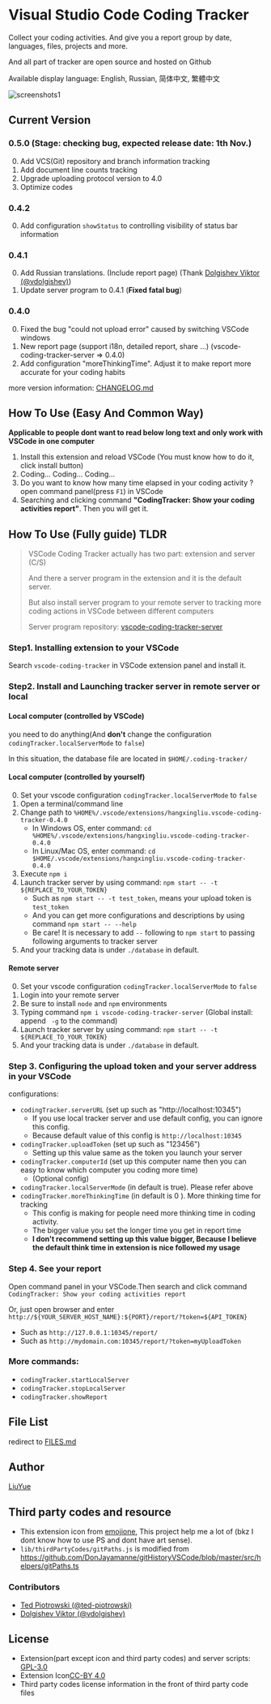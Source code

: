 # Visual Studio Code Coding Tracker

Collect your coding activities. And give you a report group by date, languages, files, projects and more.

And all part of tracker are open source and hosted on Github

Available display language: English, Russian, 简体中文, 繁體中文

![screenshots1](https://raw.githubusercontent.com/hangxingliu/vscode-coding-tracker-server/master/screenshots/1.png)

## Current Version

### 0.5.0 (Stage: checking bug, expected release date: 1th Nov.)

0. Add VCS(Git) repository and branch information tracking
1. Add document line counts tracking
2. Upgrade uploading protocol version to 4.0
3. Optimize codes 

### 0.4.2

0. Add configuration `showStatus` to controlling visibility of status bar information

### 0.4.1

0. Add Russian translations. (Include report page) (Thank [Dolgishev Viktor (@vdolgishev)][vdolgishev])
1. Update server program to 0.4.1 (**Fixed fatal bug**)

### 0.4.0

0. Fixed the bug "could not upload error" caused by switching VSCode windows
1. New report page (support i18n, detailed report, share ...) (vscode-coding-tracker-server => 0.4.0)
2. Add configuration "moreThinkingTime". Adjust it to make report more accurate for your coding habits

more version information: [CHANGELOG.md](CHANGELOG.md)

## How To Use (**Easy And Common Way**)

**Applicable to people dont want to read below long text and only work with VSCode in one computer**

1. Install this extension and reload VSCode (You must know how to do it, click install button)
2. Coding...  Coding...  Coding... 
3. Do you want to know how many time elapsed in your coding activity ? open command panel(press `F1`) in VSCode
4. Searching and clicking command **"CodingTracker: Show your coding activities report"**. Then you will get it.

## How To Use (Fully guide) **TLDR**

> VSCode Coding Tracker actually has two part: extension and server (C/S)
>
> And there a server program in the extension and it is the default server.
> 
> But also install server program to your remote server to tracking more coding actions in VSCode between different computers
>
> Server program repository: [vscode-coding-tracker-server](https://github.com/hangxingliu/vscode-coding-tracker-server)

### Step1. Installing extension to your VSCode

Search `vscode-coding-tracker` in VSCode extension panel and install it.

### Step2. Install and Launching tracker server in remote server or local

#### Local computer (controlled by VSCode)

you need to do anything(And **don't** change the configuration `codingTracker.localServerMode` to `false`)

In this situation, the database file are located in `$HOME/.coding-tracker/`

#### Local computer (controlled by yourself)

0. Set your vscode configuration `codingTracker.localServerMode` to `false`
1. Open a terminal/command line
2. Change path to `%HOME%/.vscode/extensions/hangxingliu.vscode-coding-tracker-0.4.0`
	- In Windows OS, enter command: `cd %HOME%/.vscode/extensions/hangxingliu.vscode-coding-tracker-0.4.0`
	- In Linux/Mac OS, enter command: `cd $HOME/.vscode/extensions/hangxingliu.vscode-coding-tracker-0.4.0`
3. Execute `npm i`
4. Launch tracker server by using command: `npm start -- -t ${REPLACE_TO_YOUR_TOKEN}`
	- Such as `npm start -- -t test_token`, means your upload token is `test_token`
	- And you can get more configurations and descriptions by using command `npm start -- --help`
	- Be care! It is necessary to add `--` following to `npm start` to passing following arguments to tracker server
5. And your tracking data is under `./database` in default.

#### Remote server

0. Set your vscode configuration `codingTracker.localServerMode` to `false`
1. Login into your remote server
2. Be sure to install `node` and `npm` environments
3. Typing command `npm i vscode-coding-tracker-server` (Global install: append ` -g` to the command)
4. Launch tracker server by using command: `npm start -- -t ${REPLACE_TO_YOUR_TOKEN}`
5. And your tracking data is under `./database` in default.

### Step 3. Configuring the upload token and your server address in your VSCode

configurations:

- `codingTracker.serverURL` (set up such as "http://localhost:10345")
	- If you use local tracker server and use default config, you can ignore this config.
	- Because default value of this config is `http://localhost:10345` 
- `codingTracker.uploadToken` (set up such as "123456")
	- Setting up this value same as the token you launch your server
- `codingTracker.computerId` (set up this computer name then you can easy to know which computer you coding more time)
	- (Optional config)
- `codingTracker.localServerMode` (in default is true). Please refer above
- `codingTracker.moreThinkingTime` (in default is 0 ). More thinking time for tracking
	- This config is making for people need more thinking time in coding activity.
	- The bigger value you set the longer time you get in report time
	- **I don't recommend setting up this value bigger, Because I believe the default think time in extension is nice followed my usage**

### Step 4. See your report

Open command panel in your VSCode.Then search and click command `CodingTracker: Show your coding activities report`

Or, just open browser and enter `http://${YOUR_SERVER_HOST_NAME}:${PORT}/report/?token=${API_TOKEN}`

- Such as `http://127.0.0.1:10345/report/`
- Such as `http://mydomain.com:10345/report/?token=myUploadToken`

### More commands:

- `codingTracker.startLocalServer` 
- `codingTracker.stopLocalServer` 
- `codingTracker.showReport`

## File List

redirect to [FILES.md](FILES.md)

## Author

[LiuYue](https://github.com/hangxingliu)

## Third party codes and resource

- This extension icon from [emojione](http://emojione.com/), This project help me a lot of (bkz I dont know how to use PS and dont have art sense).
- `lib/thirdPartyCodes/gitPaths.js` is modified from <https://github.com/DonJayamanne/gitHistoryVSCode/blob/master/src/helpers/gitPaths.ts>

### Contributors

- [Ted Piotrowski (@ted-piotrowski)][ted-piotrowski]
- [Dolgishev Viktor (@vdolgishev)][vdolgishev]

## License

- Extension(part except icon and third party codes) and server scripts: [GPL-3.0](LICENSE)
- Extension Icon[CC-BY 4.0](http://emojione.com/licensing/)
- Third party codes license information in the front of third party code files

[vdolgishev]: https://github.com/vdolgishev
[ted-piotrowski]: https://github.com/ted-piotrowski